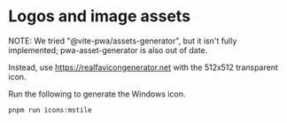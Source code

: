 # Logos and image assets

NOTE: We tried "@vite-pwa/assets-generator", but it isn't fully implemented; pwa-asset-generator is also out of date.

Instead, use https://realfavicongenerator.net with the 512x512 transparent icon.

Run the following to generate the Windows icon.

```bash
pnpm run icons:mstile
```
